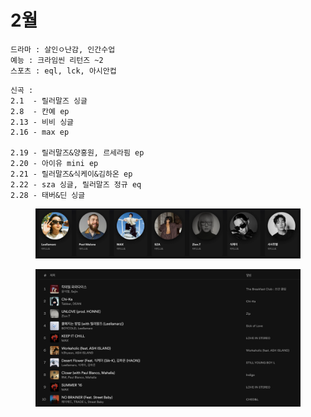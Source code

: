 # 2월

```
드라마 : 살인ㅇ난감, 인간수업
예능 : 크라임씬 리턴즈 ~2
스포츠 : eql, lck, 아시안컵
```

```
신곡 :
2.1  - 릴러말즈 싱글
2.8  - 칸예 ep
2.13 - 비비 싱글
2.16 - max ep

2.19 - 릴러말즈&양홍원, 르세라핌 ep
2.20 - 아이유 mini ep
2.21 - 릴러말즈&식케이&김하온 ep
2.22 - sza 싱글, 릴러말즈 정규 eq
2.28 - 태버&딘 싱글
```

<figure><img src="../../.gitbook/assets/image (3) (1).png" alt=""><figcaption></figcaption></figure>

<figure><img src="../../.gitbook/assets/image (3).png" alt=""><figcaption></figcaption></figure>
